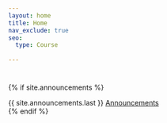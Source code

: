 ```yaml
---
layout: home
title: Home
nav_exclude: true
seo: 
  type: Course
  
---
```

<link rel="stylesheet" href="https://nadirabbasitu.github.io/fall2023-cs101/assets/css/style.css">
<script>
  document.title = "{{ site.title }}"
</script>

<h1 class="mb-2" id="tagLine"></h1>


<!-- Announcements -->
{% if site.announcements %}
  <div class="fs-3" id="ann-btn">
    {{ site.announcements.last }}
    <a href="announcements/" class="btn btn-outline">Announcements</a>
  </div>
{% endif %}

<!-- Site Title -->
<h2 id="title"></h2>

<!-- Site Description -->
<p id="description"></p>

<div id="loader"></div>

<script src="https://nadirabbasitu.github.io/fall2023-cs101/assets/js/library.js"></script>
<script>
        const siteButton = document.getElementById('menu-button');
        const siteNav = document.querySelector('.site-nav');

        let isVisible = false;

        siteButton.addEventListener('click', function(event) {
            event.preventDefault();
            if (isVisible) {
                siteNav.style.display = 'none';
                isVisible = false;
            } else {
                siteNav.style.display = 'block';
                isVisible = true;
            }
        });
    </script>
<script>
    library.staticData("{{site.courseDetails_sheet_url}}", "{{site.courseDetails}}","general_site_details", "indexView" ,{{site.site_mode_isOffline}}, "{{site.general_data_csv}}");
</script>
